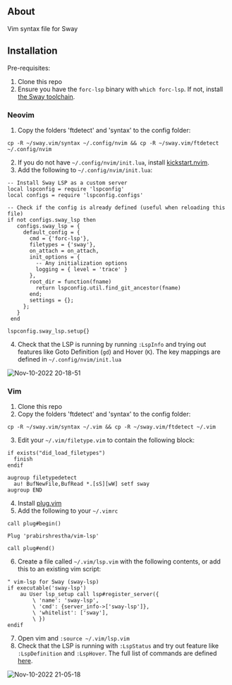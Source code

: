 ## About

Vim syntax file for Sway

## Installation

Pre-requisites:
1. Clone this repo
1. Ensure you have the `forc-lsp` binary with `which forc-lsp`. If not, install [the Sway toolchain](https://fuellabs.github.io/sway/v0.25.2/introduction/installation.html).

### Neovim

1. Copy the folders 'ftdetect' and 'syntax' to the config folder: 
```
cp -R ~/sway.vim/syntax ~/.config/nvim && cp -R ~/sway.vim/ftdetect ~/.config/nvim
```
2. If you do not have `~/.config/nvim/init.lua`, install [kickstart.nvim](https://github.com/nvim-lua/kickstart.nvim).
3. Add the following to `~/.config/nvim/init.lua`:
```
-- Install Sway LSP as a custom	server
local lspconfig = require 'lspconfig'
local configs = require 'lspconfig.configs'

-- Check if the config is already defined (useful when reloading this file)
if not configs.sway_lsp then
   configs.sway_lsp = {
     default_config = {
       cmd = {'forc-lsp'},
       filetypes = {'sway'},
       on_attach = on_attach,
       init_options = { 
         -- Any initialization options
         logging = { level = 'trace' }
       },
       root_dir = function(fname)
         return lspconfig.util.find_git_ancestor(fname)
       end;
       settings = {};
     };
   }
 end

lspconfig.sway_lsp.setup{}
```
4. Check that the LSP is running by running `:LspInfo` and trying out features like Goto Definition (`gd`) and Hover (`K`). The key mappings are defined in `~/.config/nvim/init.lua`

![Nov-10-2022 20-18-51](https://user-images.githubusercontent.com/47993817/201267485-dcff3e58-1b13-4215-9c77-c262f8bebdc5.gif)

### Vim

1. Clone this repo
2. Copy the folders 'ftdetect' and 'syntax' to the config folder: 
```
cp -R ~/sway.vim/syntax ~/.vim && cp -R ~/sway.vim/ftdetect ~/.vim
```
3. Edit your `~/.vim/filetype.vim` to contain the following block:
```
if exists("did_load_filetypes")
  finish
endif

augroup filetypedetect
  au! BufNewFile,BufRead *.[sS][wW] setf sway
augroup END
```
4. Install [plug.vim](https://github.com/junegunn/vim-plug)
5. Add the following to your `~/.vimrc`
```
call plug#begin()

Plug 'prabirshrestha/vim-lsp'

call plug#end()
```
6. Create a file called `~/.vim/lsp.vim` with the following contents, or add this to an existing vim script:
```
" vim-lsp for Sway (sway-lsp)
if executable('sway-lsp')
    au User lsp_setup call lsp#register_server({
        \ 'name': 'sway-lsp',
        \ 'cmd': {server_info->['sway-lsp']},
        \ 'whitelist': ['sway'],
        \ })
endif
```
7. Open vim and `:source ~/.vim/lsp.vim`
8. Check that the LSP is running with `:LspStatus` and try out feature like `:LspDefinition` and `:LspHover`. The full list of commands are defined [here](https://github.com/prabirshrestha/vim-lsp).

![Nov-10-2022 21-05-18](https://user-images.githubusercontent.com/47993817/201267452-4b51a037-6b49-464c-92c4-c0df50c15fd4.gif)
